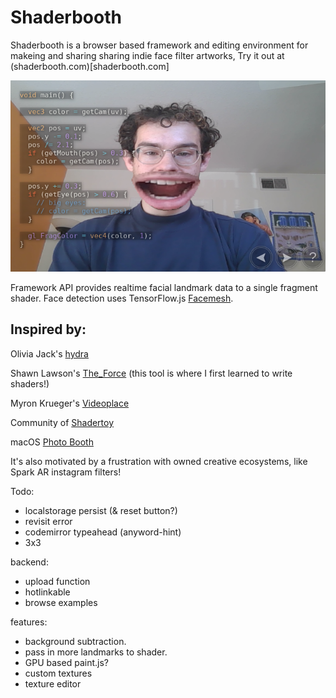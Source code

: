 # Shaderbooth

Shaderbooth is a browser based framework and editing environment for makeing and sharing sharing indie face filter artworks, Try it out at (shaderbooth.com)[shaderbooth.com]

![demo](demo.png)

Framework API provides realtime facial landmark data to a single fragment shader.
Face detection uses TensorFlow.js [Facemesh](https://github.com/tensorflow/tfjs-models/tree/master/facemesh).

## Inspired by:

Olivia Jack's [hydra](https://github.com/ojack/hydra)

Shawn Lawson's [The_Force](https://github.com/shawnlawson/The_Force) (this tool is where I first learned to write shaders!)

Myron Krueger's [Videoplace](https://www.youtube.com/watch?v=dqZyZrN3Pl0)

Community of [Shadertoy](https://shadertoy.com)

macOS [Photo Booth](https://en.wikipedia.org/wiki/Photo_Booth)

It's also motivated by a frustration with owned creative ecosystems, like Spark AR instagram filters!

Todo:

- localstorage persist (& reset button?)
- revisit error
- codemirror typeahead (anyword-hint)
- 3x3

backend:

- upload function
- hotlinkable
- browse examples

features:

- background subtraction.
- pass in more landmarks to shader.
- GPU based paint.js?
- custom textures
- texture editor
